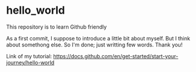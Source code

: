 # hello_world
This repository is to learn Github friendly

As a first commit, I suppose to introduce a little bit about myself. But I think about somethong else.
So I'm done; just writting few words. Thank you!

Link of my tutorial: https://docs.github.com/en/get-started/start-your-journey/hello-world
